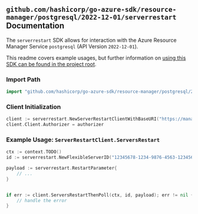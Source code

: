 
## `github.com/hashicorp/go-azure-sdk/resource-manager/postgresql/2022-12-01/serverrestart` Documentation

The `serverrestart` SDK allows for interaction with the Azure Resource Manager Service `postgresql` (API Version `2022-12-01`).

This readme covers example usages, but further information on [using this SDK can be found in the project root](https://github.com/hashicorp/go-azure-sdk/tree/main/docs).

### Import Path

```go
import "github.com/hashicorp/go-azure-sdk/resource-manager/postgresql/2022-12-01/serverrestart"
```


### Client Initialization

```go
client := serverrestart.NewServerRestartClientWithBaseURI("https://management.azure.com")
client.Client.Authorizer = authorizer
```


### Example Usage: `ServerRestartClient.ServersRestart`

```go
ctx := context.TODO()
id := serverrestart.NewFlexibleServerID("12345678-1234-9876-4563-123456789012", "example-resource-group", "flexibleServerValue")

payload := serverrestart.RestartParameter{
	// ...
}


if err := client.ServersRestartThenPoll(ctx, id, payload); err != nil {
	// handle the error
}
```
